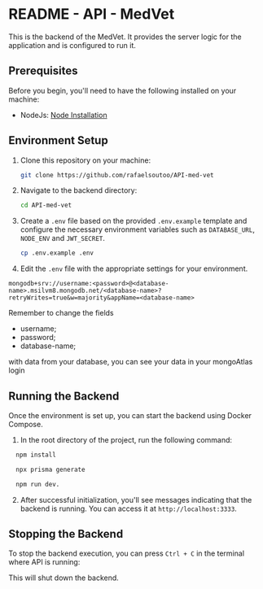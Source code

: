 # README - API - MedVet

  

This is the backend of the MedVet. It provides the server logic for the application and is configured to run it.

  
## Prerequisites

Before you begin, you'll need to have the following installed on your machine:
  

- NodeJs: [Node Installation](https://nodejs.org/en/download/current)
  

## Environment Setup


1. Clone this repository on your machine: 
	```bash
	git clone https://github.com/rafaelsoutoo/API-med-vet
	```

3. Navigate to the backend directory:

	```bash
	cd API-med-vet
	```

4. Create a `.env` file based on the provided `.env.example` template and configure the necessary environment variables such as `DATABASE_URL`, `NODE_ENV` and `JWT_SECRET`.

	```bash
	cp .env.example .env
	```
5. Edit the `.env` file with the appropriate settings for your environment.

  `mongodb+srv://username:<password>@<database-name>.msilvm8.mongodb.net/<database-name>?retryWrites=true&w=majority&appName=<database-name>`
  
  Remember to change the fields 
   - username;
   - password;
   - database-name;

  with data from your database, you can see your data in your mongoAtlas login

## Running the Backend

  

Once the environment is set up, you can start the backend using Docker Compose.

  

1. In the root directory of the project, run the following command:

``` bash
  npm install
```

``` bash
  npx prisma generate
```

``` bash
  npm run dev.
```

2. After successful initialization, you'll see messages indicating that the backend is running. You can access it at `http://localhost:3333`.

  

## Stopping the Backend

  

To stop the backend execution, you can press `Ctrl + C` in the terminal where API is running:

This will shut down the backend.
